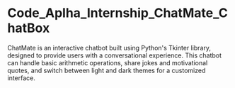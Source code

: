 # Code_Aplha_Internship_ChatMate_ChatBox
ChatMate is an interactive chatbot built using Python's Tkinter library, designed to provide users with a conversational experience. This chatbot can handle basic arithmetic operations, share jokes and motivational quotes, and switch between light and dark themes for a customized interface.
